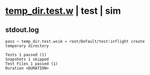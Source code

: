 # [temp_dir.test.w](../../../../../../examples/tests/sdk_tests/fs/temp_dir.test.w) | test | sim

## stdout.log
```log
pass ─ temp_dir.test.wsim » root/Default/test:inflight create temporary directory

Tests 1 passed (1)
Snapshots 1 skipped
Test Files 1 passed (1)
Duration <DURATION>
```

